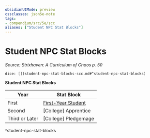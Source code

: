 ```yaml
---
obsidianUIMode: preview
cssclasses: json5e-note
tags:
- compendium/src/5e/scc
aliases: ["Student NPC Stat Blocks"]
---
```

# Student NPC Stat Blocks
*Source: Strixhaven: A Curriculum of Chaos p. 50* 

`dice: [](student-npc-stat-blocks-scc.md#^student-npc-stat-blocks)`

**Student NPC Stat Blocks**

| Year | Stat Block |
|------|------------|
| First | [First-Year Student](/2-Mechanics/CLI/bestiary/humanoid/first-year-student-scc.md) |
| Second | [College] Apprentice |
| Third or Later | [College] Pledgemage |
^student-npc-stat-blocks